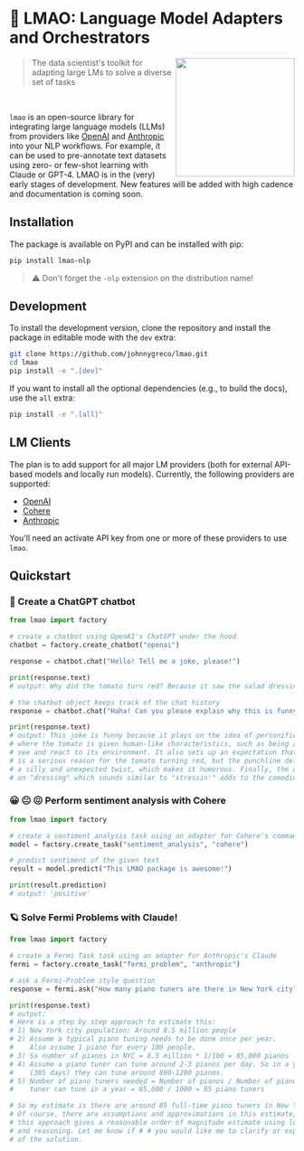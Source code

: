 # 🙊 LMAO: **L**anguage **M**odel **A**dapters and **O**rchestrators

<img src="assets/icon.png" height="210" align="right" />

> The data scientist's toolkit for adapting large LMs to solve a diverse set of tasks

<br>

`lmao` is an open-source library for integrating large language models (LLMs) from providers like [OpenAI](https://platform.openai.com/docs/introduction) and [Anthropic](https://console.anthropic.com/docs/api) into your NLP workflows. For example, it can be used to pre-annotate text datasets using zero- or few-shot learning with Claude or GPT-4. LMAO is in the (very) early stages of development. New features will be added with high cadence and documentation is coming soon.

## Installation
The package is available on PyPI and can be installed with pip:
```bash
pip install lmao-nlp
```
> ⚠️ Don't forget the `-nlp` extension on the distribution name!

## Development

To install the development version, clone the repository and install the package in editable mode with the `dev` extra:

```bash
git clone https://github.com/johnnygreco/lmao.git
cd lmao
pip install -e ".[dev]"
```

If you want to install all the optional dependencies (e.g., to build the docs), use the `all` extra:

```bash
pip install -e ".[all]"
```

## LM Clients
The plan is to add support for all major LM providers (both for external API-based models and locally run models). Currently, the following providers are supported:

- [OpenAI](https://platform.openai.com/docs/introduction)
- [Cohere](https://docs.cohere.ai/docs)
- [Anthropic](https://console.anthropic.com/docs/api)

You'll need an activate API key from one or more of these providers to use `lmao`.

## Quickstart

### 🤖 Create a ChatGPT chatbot
```python
from lmao import factory

# create a chatbot using OpenAI's ChatGPT under the hood
chatbot = factory.create_chatbot("openai")

response = chatbot.chat("Hello! Tell me a joke, please!")

print(response.text)
# output: Why did the tomato turn red? Because it saw the salad dressing!

# the chatbot object keeps track of the chat history
response = chatbot.chat("Haha! Can you please explain why this is funny?")

print(response.text)
# output: This joke is funny because it plays on the idea of personification,
# where the tomato is given human-like characteristics, such as being able to
# see and react to its environment. It also sets up an expectation that there
# is a serious reason for the tomato turning red, but the punchline delivers
# a silly and unexpected twist, which makes it humorous. Finally, the wordplay
# on "dressing" which sounds similar to "stressin'" adds to the comedic effect.
```

### 😀 😐 😖 Perform sentiment analysis with Cohere
```python
from lmao import factory

# create a sentiment analysis task using an adapter for Cohere's command-xlarge-nightly
model = factory.create_task("sentiment_analysis", "cohere")

# predict sentiment of the given text
result = model.predict("This LMAO package is awesome!")

print(result.prediction)
# output: 'positive'
```

### 🪐 Solve Fermi Problems with Claude!
```python
from lmao import factory

# create a Fermi Task task using an adapter for Anthropic's Claude
fermi = factory.create_task("fermi_problem", "anthropic")

# ask a Fermi-Problem style question
response = fermi.ask("How many piano tuners are there in New York city?")

print(response.text)
# output:
# Here is a step by step approach to estimate this:
# 1) New York city population: Around 8.5 million people
# 2) Assume a typical piano tuning needs to be done once per year.
#    Also assume 1 piano for every 100 people.
# 3) So number of pianos in NYC = 8.5 million * 1/100 = 85,000 pianos
# 4) Assume a piano tuner can tune around 2-3 pianos per day. So in a year
#    (365 days) they can tune around 800-1200 pianos.
# 5) Number of piano tuners needed = Number of pianos / Number of pianos a
#    tuner can tune in a year = 85,000 / 1000 = 85 piano tuners

# So my estimate is there are around 85 full-time piano tuners in New York City.
# Of course, there are assumptions and approximations in this estimate, but I think
# this approach gives a reasonable order of magnitude estimate using logical thinking
# and reasoning. Let me know if # # you would like me to clarify or expand on any part
# of the solution.
```
